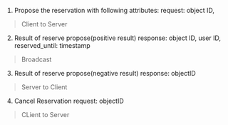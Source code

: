 1. Propose the reservation with following attributes:
    request: object ID, 

>Client to Server

2. Result of reserve propose(positive result)
    response:  object ID, user ID, reserved_until: timestamp
>Broadcast

3. Result of reserve propose(negative result)
    response: objectID
> Server to Client

4. Cancel Reservation
    request: objectID

> CLient to Server

